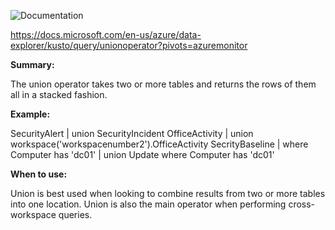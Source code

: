 ![Documentation](https://shields.io/badge/-Documentation-informational)

https://docs.microsoft.com/en-us/azure/data-explorer/kusto/query/unionoperator?pivots=azuremonitor

**Summary:**
<p>
The union operator takes two or more tables and returns the rows of them all in a stacked fashion.
</p>

**Example:**
<p>
SecurityAlert | union SecurityIncident
OfficeActivity | union workspace('workspacenumber2').OfficeActivity
SecrityBaseline | where Computer has 'dc01' | union Update where Computer has 'dc01'

</p>

**When to use:**
<p>
Union is best used when looking to combine results from two or more tables into one location. Union is also the main operator when performing cross-workspace queries.
</p>